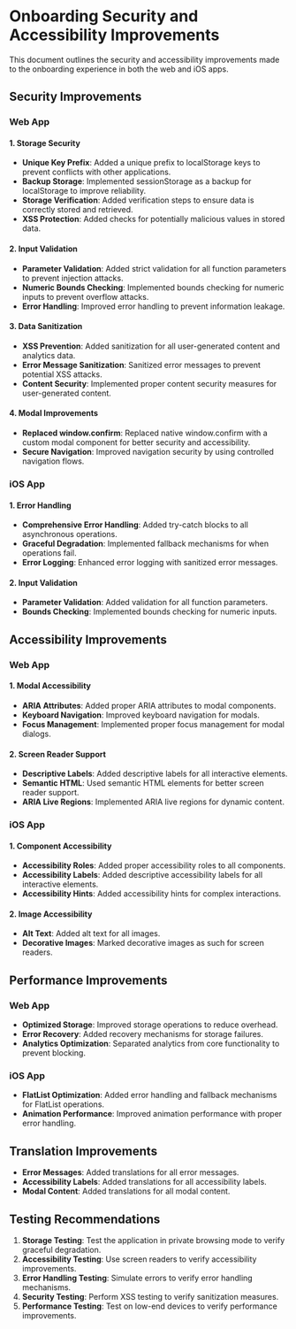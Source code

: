 # Onboarding Security and Accessibility Improvements

This document outlines the security and accessibility improvements made to the onboarding experience in both the web and iOS apps.

## Security Improvements

### Web App

#### 1. Storage Security

- **Unique Key Prefix**: Added a unique prefix to localStorage keys to prevent conflicts with other applications.
- **Backup Storage**: Implemented sessionStorage as a backup for localStorage to improve reliability.
- **Storage Verification**: Added verification steps to ensure data is correctly stored and retrieved.
- **XSS Protection**: Added checks for potentially malicious values in stored data.

#### 2. Input Validation

- **Parameter Validation**: Added strict validation for all function parameters to prevent injection attacks.
- **Numeric Bounds Checking**: Implemented bounds checking for numeric inputs to prevent overflow attacks.
- **Error Handling**: Improved error handling to prevent information leakage.

#### 3. Data Sanitization

- **XSS Prevention**: Added sanitization for all user-generated content and analytics data.
- **Error Message Sanitization**: Sanitized error messages to prevent potential XSS attacks.
- **Content Security**: Implemented proper content security measures for user-generated content.

#### 4. Modal Improvements

- **Replaced window.confirm**: Replaced native window.confirm with a custom modal component for better security and accessibility.
- **Secure Navigation**: Improved navigation security by using controlled navigation flows.

### iOS App

#### 1. Error Handling

- **Comprehensive Error Handling**: Added try-catch blocks to all asynchronous operations.
- **Graceful Degradation**: Implemented fallback mechanisms for when operations fail.
- **Error Logging**: Enhanced error logging with sanitized error messages.

#### 2. Input Validation

- **Parameter Validation**: Added validation for all function parameters.
- **Bounds Checking**: Implemented bounds checking for numeric inputs.

## Accessibility Improvements

### Web App

#### 1. Modal Accessibility

- **ARIA Attributes**: Added proper ARIA attributes to modal components.
- **Keyboard Navigation**: Improved keyboard navigation for modals.
- **Focus Management**: Implemented proper focus management for modal dialogs.

#### 2. Screen Reader Support

- **Descriptive Labels**: Added descriptive labels for all interactive elements.
- **Semantic HTML**: Used semantic HTML elements for better screen reader support.
- **ARIA Live Regions**: Implemented ARIA live regions for dynamic content.

### iOS App

#### 1. Component Accessibility

- **Accessibility Roles**: Added proper accessibility roles to all components.
- **Accessibility Labels**: Added descriptive accessibility labels for all interactive elements.
- **Accessibility Hints**: Added accessibility hints for complex interactions.

#### 2. Image Accessibility

- **Alt Text**: Added alt text for all images.
- **Decorative Images**: Marked decorative images as such for screen readers.

## Performance Improvements

### Web App

- **Optimized Storage**: Improved storage operations to reduce overhead.
- **Error Recovery**: Added recovery mechanisms for storage failures.
- **Analytics Optimization**: Separated analytics from core functionality to prevent blocking.

### iOS App

- **FlatList Optimization**: Added error handling and fallback mechanisms for FlatList operations.
- **Animation Performance**: Improved animation performance with proper error handling.

## Translation Improvements

- **Error Messages**: Added translations for all error messages.
- **Accessibility Labels**: Added translations for all accessibility labels.
- **Modal Content**: Added translations for all modal content.

## Testing Recommendations

1. **Storage Testing**: Test the application in private browsing mode to verify graceful degradation.
2. **Accessibility Testing**: Use screen readers to verify accessibility improvements.
3. **Error Handling Testing**: Simulate errors to verify error handling mechanisms.
4. **Security Testing**: Perform XSS testing to verify sanitization measures.
5. **Performance Testing**: Test on low-end devices to verify performance improvements.